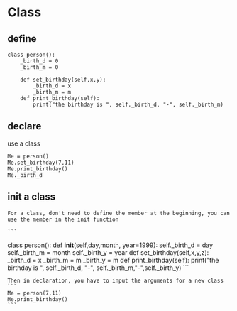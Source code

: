 # Class
## define

```
class person():
	_birth_d = 0
	_birth_m = 0

	def set_birthday(self,x,y):
		_birth_d = x
		_birth_m = m
	def print_birthday(self):
		print("the birthday is ", self._birth_d, "-", self._birth_m)
```


## declare

use a class
```
Me = person()
Me.set_birthday(7,11)
Me.print_birthday()
Me._birth_d
```

## init a class
	For a class, don't need to define the member at the beginning, you can use the member in the init function

	```
class person():
	def __init__(self,day,month, year=1999):
		self._birth_d = day
		self._birth_m = month 
		self._birth_y = year 
	def set_birthday(self,x,y,z):
		_birth_d = x
		_birth_m = m
		_birth_y = m
	def print_birthday(self):
		print("the birthday is ", self._birth_d, "-", self._birth_m,"-",self._birth_y)
	```

    Then in declaration, you have to input the arguments for a new class
	```
	Me = person(7,11)
	Me.print_birthday()
	```

    
		
